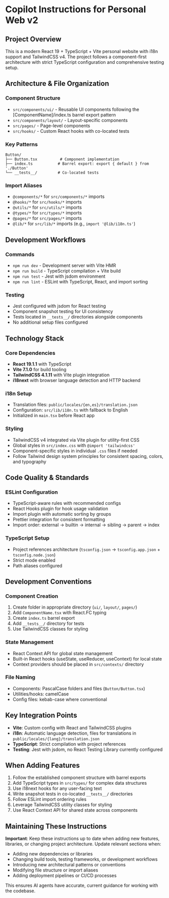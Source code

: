 # Copilot Instructions for Personal Web v2

## Project Overview

This is a modern React 19 + TypeScript + Vite personal website with i18n support and TailwindCSS v4. The project follows a component-first architecture with strict TypeScript configuration and comprehensive testing setup.

## Architecture & File Organization

### Component Structure

- `src/components/ui/` - Reusable UI components following the [ComponentName]/index.ts barrel export pattern
- `src/components/layout/` - Layout-specific components
- `src/pages/` - Page-level components
- `src/hooks/` - Custom React hooks with co-located tests

### Key Patterns

```
Button/
├── Button.tsx          # Component implementation
├── index.ts           # Barrel export: export { default } from './Button'
└── __tests__/         # Co-located tests
```

### Import Aliases

- `@components/*` for `src/components/*` imports
- `@hooks/*` for `src/hooks/*` imports
- `@utils/*` for `src/utils/*` imports
- `@types/*` for `src/types/*` imports
- `@pages/*` for `src/pages/*` imports
- `@lib/*` for `src/lib/*` imports (e.g., `import '@lib/i18n.ts'`)

## Development Workflows

### Commands

- `npm run dev` - Development server with Vite HMR
- `npm run build` - TypeScript compilation + Vite build
- `npm run test` - Jest with jsdom environment
- `npm run lint` - ESLint with TypeScript, React, and import sorting

### Testing

- Jest configured with jsdom for React testing
- Component snapshot testing for UI consistency
- Tests located in `__tests__/` directories alongside components
- No additional setup files configured

## Technology Stack

### Core Dependencies

- **React 19.1.1** with TypeScript
- **Vite 7.1.0** for build tooling
- **TailwindCSS 4.1.11** with Vite plugin integration
- **i18next** with browser language detection and HTTP backend

### i18n Setup

- Translation files: `public/locales/{en,es}/translation.json`
- Configuration: `src/lib/i18n.ts` with fallback to English
- Initialized in `main.tsx` before React app

### Styling

- TailwindCSS v4 integrated via Vite plugin for utility-first CSS
- Global styles in `src/index.css` with `@import 'tailwindcss'`
- Component-specific styles in individual `.css` files if needed
- Follow Tailwind design system principles for consistent spacing, colors, and typography

## Code Quality & Standards

### ESLint Configuration

- TypeScript-aware rules with recommended configs
- React Hooks plugin for hook usage validation
- Import plugin with automatic sorting by groups
- Prettier integration for consistent formatting
- Import order: external → builtin → internal → sibling → parent → index

### TypeScript Setup

- Project references architecture (`tsconfig.json` → `tsconfig.app.json` + `tsconfig.node.json`)
- Strict mode enabled
- Path aliases configured

## Development Conventions

### Component Creation

1. Create folder in appropriate directory (`ui/`, `layout/`, `pages/`)
2. Add `ComponentName.tsx` with React.FC typing
3. Create `index.ts` barrel export
4. Add `__tests__/` directory for tests
5. Use TailwindCSS classes for styling

### State Management

- React Context API for global state management
- Built-in React hooks (useState, useReducer, useContext) for local state
- Context providers should be placed in `src/contexts/` directory

### File Naming

- Components: PascalCase folders and files (`Button/Button.tsx`)
- Utilities/hooks: camelCase
- Config files: kebab-case where conventional

## Key Integration Points

- **Vite**: Custom config with React and TailwindCSS plugins
- **i18n**: Automatic language detection, files for translations in `public/locales/{lang}/translation.json`
- **TypeScript**: Strict compilation with project references
- **Testing**: Jest with jsdom, no React Testing Library currently configured

## When Adding Features

1. Follow the established component structure with barrel exports
2. Add TypeScript types in `src/types/` for complex data structures
3. Use i18next hooks for any user-facing text
4. Write snapshot tests in co-located `__tests__/` directories
5. Follow ESLint import ordering rules
6. Leverage TailwindCSS utility classes for styling
7. Use React Context API for shared state across components

## Maintaining These Instructions

**Important**: Keep these instructions up to date when adding new features, libraries, or changing project architecture. Update relevant sections when:

- Adding new dependencies or libraries
- Changing build tools, testing frameworks, or development workflows
- Introducing new architectural patterns or conventions
- Modifying file structure or import aliases
- Adding deployment pipelines or CI/CD processes

This ensures AI agents have accurate, current guidance for working with the codebase.

